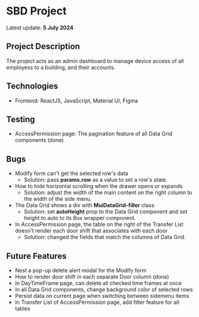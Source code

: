 # SBD Project
Latest update: **5 July 2024**

## Project Description
The project acts as an admin dashboard to manage device access of all employess to a building, and their accounts.

## Technologies
- Frontend: ReactJS, JavaScript, Material UI, Figma

## Testing
- AccessPermission page: The pagination feature of all Data Grid components (done)

## Bugs
- Modify form can't get the selected row's data
  - Solution: pass **params.row** as a value to set a row's state.
- How to hide horizontal scrolling when the drawer opens or expands
  - Solution: adjust the width of the main content on the right column to the width of the side menu.
- The Data Grid shows a div with **MuiDataGrid-filler** class
  - Solution: set **autoHeight** prop to the Data Grid component and set height to auto to its Box wrapper component.
- In AccessPermission page, the table on the right of the Transfer List doesn't render each door shift that associates with each door
  - Solution: changed the fields that match the columns of Data Grid.

## Future Features
- Nest a pop-up delete alert modal for the Modify form
- How to render door shift in each separate Door column (done)
- In DayTimeFrame page, can delete all checked time frames at once
- In all Data Grid components, change background color of selected rows
- Persist data on current page when switching between sidemenu items
- In Transfer List of AccessPermission page, add filter feature for all tables